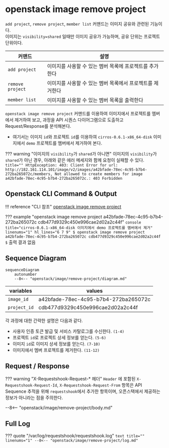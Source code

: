 # openstack image remove project

`add project`, `remove project`, `member list` 커맨드는 이미지 공유와 관련된 기능이다.  
이미지는 `visibility=shared` 일때만 이미지 공유가 가능하며, 공유 단위는 프로젝트 단위이다.  

| 커맨드 | 설명 |
| --- | ---- |
| `add project` | 이미지를 사용할 수 있는 멤버 목록에 프로젝트를 추가한다 |
| `remove project` | 이미지를 사용할 수 있는 멤버 목록에서 프로젝트를 제거한다 |
| `member list` | 이미지를 사용할 수 있는 멤버 목록을 출력한다 |

`openstack image remove project` 커맨드를 이용하여 이미지에서 프로젝트를 멤버에서 제거하여 보고, 과정을 API 시퀀스 다이어그램으로 도출하고 Request/Response를 분석해본다.  

* 여기서는 이미지 `id`와 프로젝트 `id`를 이용하여 `cirros-0.6.1-x86_64-disk` 이미지에서 `demo` 프로젝트를 멤버에서 제거하여 본다.  

??? warning "이미지의 `visibility`가 `shared`가 아니면"
    이미지의 `visibility`가 `shared`가 아닌 경우, 아래와 같은 에러 메세지와 함께 요청이 실패할 수 있다.  
    ``` title=""
    HttpException: 403: Client Error for url: http://182.161.114.101/image/v2/images/a42bfade-78ec-4c95-b7b4-272ba265072c/members, Not allowed to create members for image a42bfade-78ec-4c95-b7b4-272ba265072c.: 403 Forbidden
    ```

## Openstack CLI Command & Output

!!! reference "CLI 참조"
    [openstack image remove project](https://docs.openstack.org/python-openstackclient/zed/cli/command-objects/image-v2.html#image-remove-project)

??? example "openstack image remove project a42bfade-78ec-4c95-b7b4-272ba265072c cdb477d9329c450e996cae2d02a2c44f"
    ``` console title="cirros-0.6.1-x86_64-disk 이미지에서 demo 프로젝트를 멤버에서 제거" linenums="1" hl_lines="6 7 9"
    $ openstack image remove project a42bfade-78ec-4c95-b7b4-272ba265072c cdb477d9329c450e996cae2d02a2c44f
    $
    ```
    출력 결과 없음  

## Sequence Diagram

``` mermaid
sequenceDiagram
    autonumber
    --8<-- "openstack/image/remove-project/diagram.md"
```

| variables | values |
|-----------|--------|
| `image_id` | a42bfade-78ec-4c95-b7b4-272ba265072c |
| `project_id` | cdb477d9329c450e996cae2d02a2c44f |


각 과정에 대한 간략한 설명은 다음과 같다.   

- 사용자 인증 토큰 발급 및 서비스 카탈로그를 수신한다. `(1-4)`
- 프로젝트 `id`로 프로젝트 상세 정보를 얻는다. `(5-6)`
- 이미지 `id`로 이미지 상세 정보를 얻는다. `(7-10)`
- 이미지에서 멤버 프로젝트를 제거한다. `(11-12)`

## Request / Response

??? warning "X-Requestshook-Request-* 헤더"
    `Header` 에 포함된 `X-Requestshook-Request-Id`, `X-Requestshook-Request-From` 항목은 API Sequence 추적을 위해 `requestshook`에서 추가한 항목이며, 오픈스택에서 제공하는 정보가 아니라는 점을 주의한다.    

--8<-- "openstack/image/remove-project/body.md"

## Full Log

??? quote "/var/log/requestshook/requestshook.log"
    ``` text title="" linenums="1"
    --8<-- "openstack/image/remove-project/log.md"
    ```

